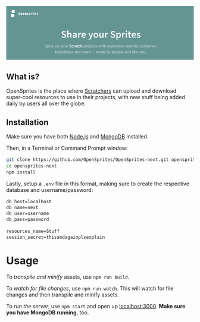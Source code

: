 <p align='center'>
  <a href='#'><img src='https://raw.githubusercontent.com/OpenSprites/OpenSprites-next/master/screenshot.png'></a>
</p>

## What is?
OpenSprites is the place where [Scratchers](https://wiki.scratch.mit.edu/wiki/Scratcher) can upload and download super-cool resources to use in their projects, with new stuff being added daily by users all over the globe.

## Installation
Make sure you have both [Node.js](https://nodejs.org/) and [MongoDB](https://www.mongodb.com/download-center#community) installed.  

Then, in a Terminal or Command Prompt window:

```sh
git clone https://github.com/OpenSprites/OpenSprites-next.git opensprites-next
cd opensprites-next
npm install
```

Lastly, setup a `.env` file in this format, making sure to create the respective database and username/password:

```
db_host=localhost
db_name=next
db_user=username
db_pass=password

resources_name=Stuff
session_secret=thisandagainplsexplain
```

# Usage

To *transpile and minify* assets, use `npm run build`.  

To *watch for file changes*, use `npm run watch`. This will watch for file changes and then transpile and minify assets.  

To *run the server*, use `npm start` and open up [localhost:3000](http://localhost:3000/). **Make sure you have MongoDB running**, too.